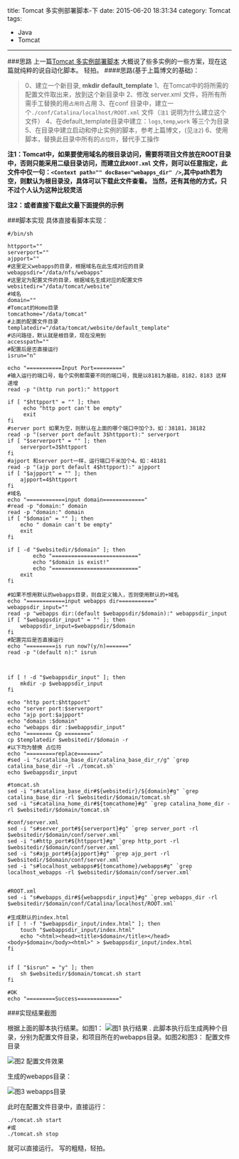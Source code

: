 title: Tomcat 多实例部署脚本-下
date: 2015-06-20 18:31:34
category: Tomcat
tags: 
- Java 
- Tomcat
---

###思路
上一篇[Tomcat 多实例部署脚本]( http://www.linjie.org/2015/06/15/Tomcat-%E5%A4%9A%E5%AE%9E%E4%BE%8B%E9%83%A8%E7%BD%B2%E8%84%9A%E6%9C%AC/ "googe") 大概说了些多实例的一些方案，现在这篇就纯粹的说自动化脚本。
轻拍。
####思路(基于上篇博文的基础)：
> 0、建立一个新目录, **mkdir default_template**
> 1、在Tomcat中的将所需的配置文件取出来，放到这个新目录中
> 2、修改 server.xml 文件，将所有所需手工替换的用`占用符`占用
> 3、在conf 目录中，建立一个`./conf/Catalina/localhost/ROOT.xml` 文件（`注1` 说明为什么建立这个文件）
> 4、在default_template目录中建立：`logs`,`temp`,`work` 等三个为目录
> 5、在目录中建立启动和停止实例的脚本，参考上篇博文，(见`注2`)
> 6、使用脚本，替换此目录中所有的`占位符`，替代手工操作

**注1：Tomcat中，如果要使用域名的根目录访问，需要将项目文件放在ROOT目录中，否则只能采用二级目录访问，而建立此`ROOT.xml` 文件，则可以任意指定，此文件中仅一句：`<Context path="" docBase="webapps_dir" />`,其中path若为空，则默认为根目录没，具体可以下载此文件查看。 当然，还有其他的方式，只不过个人认为这种比较灵活**

**注2：或者直接下载此文最下面提供的示例**

<!-- more -->

###脚本实现
具体直接看脚本实现：
```
#/bin/sh

httpport=""
serverport=""
ajpport=""
#这里定义webapps的目录，根据域名在此生成对应的目录
webappsdir="/data/nfs/webapps"
#这里定为配置文件的目录，根据域名生成对应的配置文件
websitedir="/data/tomcat/website"
#域名
domain=""
#Tomcat的Home目录
tomcathome="/data/tomcat"
#上面的配置文件目录
templatedir="/data/tomcat/website/default_template"
#访问路径，默认就是根目录，现在没用到
accesspath=""
#配置后是否直接运行
isrun="n"

echo "===========Input Port========="
#输入运行的端口号，每个实例都需要不同的端口号，我是以8181为基础，8182，8183 这样递增
read -p "(http run port):" httpport

if [ "$httpport" = "" ]; then
     echo "http port can't be empty"
     exit
fi
#server port 如果为空，则默认在上面的哪个端口中加个3，如：38181，38182
read -p "(server port default 3$httpport):" serverport
if [ "$serverport" = "" ]; then
	serverport=3$httpport
fi
#ajport 和server port一样，运行端口千米加个4。如：48181
read -p "(ajp port default 4$httpport):" ajpport
if [ "$ajpport" = "" ]; then
	ajpport=4$httpport
fi
#域名
echo "============input domain============="
#read -p "domain:" domain
read -p "domain:" domain
if [ "$domain" = "" ]; then
	echo " domain can't be empty"
	exit
fi

if [ -d "$websitedir/$domain" ]; then
        echo "==========================="
        echo "$domain is exist!"
        echo "==========================="      
	exit
fi

#如果不想用默认的webapps目录，则自定义输入，否则使用默认的+域名
echo "============input webapps dir==========="
webappsdir_input=""
read -p "webapps dir:(default $webappsdir/$domain):" webappsdir_input
if [ "$webappsdir_input" = "" ]; then
	webappsdir_input=$webappsdir/$domain
fi
#配置完后是否直接运行
echo "=========is run now?(y/n)======="
read -p "(default n):" isrun



if [ ! -d "$webappsdir_input" ]; then
	mkdir -p $webappsdir_input
fi

echo "http port:$httpport"
echo "server port:$serverport"
echo "ajp port:$ajpport"
echo "domain :$domain"
echo "webapps dir :$webappsdir_input"
echo "======== Cp ========"
cp $templatedir $websitedir/$domain -r
#以下均为替换 占位符
echo "=========replace======="
#sed -i "s/catalina_base_dir/catalina_base_dir_r/g" `grep catalina_base_dir -rl ./tomcat.sh`
echo $webappsdir_input

#tomcat.sh
sed -i "s#catalina_base_dir#${websitedir}/${domain}#g" `grep catalina_base_dir -rl $websitedir/$domain/tomcat.sh`
sed -i "s#catalina_home_dir#${tomcathome}#g" `grep catalina_home_dir -rl $websitedir/$domain/tomcat.sh`

#conf/server.xml
sed -i "s#server_port#${serverport}#g" `grep server_port -rl $websitedir/$domain/conf/server.xml`
sed -i "s#http_port#${httpport}#g" `grep http_port -rl $websitedir/$domain/conf/server.xml`
sed -i "s#ajp_port#${ajpport}#g" `grep ajp_port -rl $websitedir/$domain/conf/server.xml`
sed -i "s#localhost_webapps#${tomcathome}/webapps#g" `grep localhost_webapps -rl $websitedir/$domain/conf/server.xml`


#ROOT.xml
sed -i "s#webapps_dir#${webappsdir_input}#g" `grep webapps_dir -rl $websitedir/$domain/conf/Catalina/localhost/ROOT.xml`

#生成默认的index.html
if [ ! -f "$webappsdir_input/index.html" ]; then
	touch "$webappsdir_input/index.html"
	echo "<html><head><title>$domain</title></head><body>$domain</body><html>" > $webappsdir_input/index.html
fi


if [ "$isrun" = "y" ]; then
	sh $websitedir/$domain/tomcat.sh start
fi

#OK 
echo "=========Success============="
```

###实现结果截图

根据上面的脚本执行结果。如图1：
![图1 执行结果 ](http://7xk2gz.com1.z0.glb.clouddn.com/tomcat_deploy_shell_execing.png)
.
此脚本执行后生成两种个目录，分别为配置文件目录，和项目所在的webapps目录。如图2和图3：
配置文件目录

![图2 配置文件效果](http://7xk2gz.com1.z0.glb.clouddn.com/tomcat_deploy_shell_website_conf.png)

生成的webapps目录：

![图3 webapps目录](http://7xk2gz.com1.z0.glb.clouddn.com/tomcat_deploy_shell_webapps.png)

此时在配置文件目录中，直接运行：
```
./tomcat.sh start
#或
./tomcat.sh stop 

```
就可以直接运行。
写的粗糙，轻拍。


